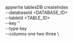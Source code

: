 appwrite tablesDB createIndex \
        --databaseId <DATABASE_ID> \
        --tableId <TABLE_ID> \
        --key '' \
        --type key \
        --columns one two three \


